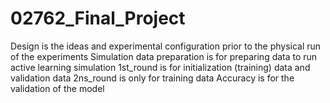 # 02762_Final_Project
Design is the ideas and experimental configuration prior to the physical run of the experiments
Simulation data preparation is for preparing data to run active learning simulation 
1st_round is for initialization (training) data and validation data
2ns_round is only for training data
Accuracy is for the validation of the model
